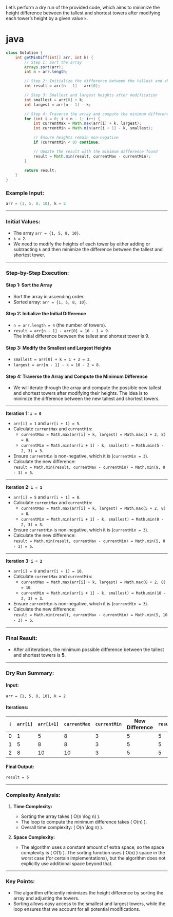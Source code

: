 Let’s perform a dry run of the provided code, which aims to minimize the height difference between the tallest and shortest towers after modifying each tower’s height by a given value `k`.




# java
```java
class Solution {
    int getMinDiff(int[] arr, int k) {
        // Step 1: Sort the array
        Arrays.sort(arr);
        int n = arr.length;

        // Step 2: Initialize the difference between the tallest and shortest tower
        int result = arr[n - 1] - arr[0];

        // Step 3: Smallest and largest heights after modification
        int smallest = arr[0] + k;
        int largest = arr[n - 1] - k;

        // Step 4: Traverse the array and compute the minimum difference
        for (int i = 0; i < n - 1; i++) {
            int currentMax = Math.max(arr[i] + k, largest);
            int currentMin = Math.min(arr[i + 1] - k, smallest);

            // Ensure heights remain non-negative
            if (currentMin < 0) continue;

            // Update the result with the minimum difference found
            result = Math.min(result, currentMax - currentMin);
        }

        return result;
    }
}
```

### Example Input:
```java
arr = {1, 5, 8, 10}, k = 2
```

---

### Initial Values:
- The array `arr = {1, 5, 8, 10}`.
- `k = 2`.
- We need to modify the heights of each tower by either adding or subtracting `k` and then minimize the difference between the tallest and shortest tower.

---

### Step-by-Step Execution:

#### **Step 1: Sort the Array**
- Sort the array in ascending order.
- Sorted array: `arr = {1, 5, 8, 10}`.

#### **Step 2: Initialize the Initial Difference**
- `n = arr.length = 4` (the number of towers).
- `result = arr[n - 1] - arr[0] = 10 - 1 = 9`.  
  The initial difference between the tallest and shortest tower is 9.

#### **Step 3: Modify the Smallest and Largest Heights**
- `smallest = arr[0] + k = 1 + 2 = 3`.
- `largest = arr[n - 1] - k = 10 - 2 = 8`.

#### **Step 4: Traverse the Array and Compute the Minimum Difference**
- We will iterate through the array and compute the possible new tallest and shortest towers after modifying their heights. The idea is to minimize the difference between the new tallest and shortest towers.

---

**Iteration 1: `i = 0`**
- `arr[i] = 1` and `arr[i + 1] = 5`.
- Calculate `currentMax` and `currentMin`:
  - `currentMax = Math.max(arr[i] + k, largest) = Math.max(1 + 2, 8) = 8`.
  - `currentMin = Math.min(arr[i + 1] - k, smallest) = Math.min(5 - 2, 3) = 3`.
- Ensure `currentMin` is non-negative, which it is (`currentMin = 3`).
- Calculate the new difference:  
  `result = Math.min(result, currentMax - currentMin) = Math.min(9, 8 - 3) = 5`.

---

**Iteration 2: `i = 1`**
- `arr[i] = 5` and `arr[i + 1] = 8`.
- Calculate `currentMax` and `currentMin`:
  - `currentMax = Math.max(arr[i] + k, largest) = Math.max(5 + 2, 8) = 8`.
  - `currentMin = Math.min(arr[i + 1] - k, smallest) = Math.min(8 - 2, 3) = 3`.
- Ensure `currentMin` is non-negative, which it is (`currentMin = 3`).
- Calculate the new difference:  
  `result = Math.min(result, currentMax - currentMin) = Math.min(5, 8 - 3) = 5`.

---

**Iteration 3: `i = 2`**
- `arr[i] = 8` and `arr[i + 1] = 10`.
- Calculate `currentMax` and `currentMin`:
  - `currentMax = Math.max(arr[i] + k, largest) = Math.max(8 + 2, 8) = 10`.
  - `currentMin = Math.min(arr[i + 1] - k, smallest) = Math.min(10 - 2, 3) = 3`.
- Ensure `currentMin` is non-negative, which it is (`currentMin = 3`).
- Calculate the new difference:  
  `result = Math.min(result, currentMax - currentMin) = Math.min(5, 10 - 3) = 5`.

---

### Final Result:
- After all iterations, the minimum possible difference between the tallest and shortest towers is **5**.

---

### Dry Run Summary:

#### Input:
```plaintext
arr = {1, 5, 8, 10}, k = 2
```

#### Iterations:
| i  | `arr[i]` | `arr[i+1]` | `currentMax` | `currentMin` | New Difference | `result` |
|----|----------|------------|--------------|--------------|----------------|----------|
| 0  | 1        | 5          | 8            | 3            | 5              | 5        |
| 1  | 5        | 8          | 8            | 3            | 5              | 5        |
| 2  | 8        | 10         | 10           | 3            | 5              | 5        |

#### Final Output:
```plaintext
result = 5
```

---

### Complexity Analysis:

1. **Time Complexity:**
   - Sorting the array takes \( O(n \log n) \).
   - The loop to compute the minimum difference takes \( O(n) \).
   - Overall time complexity: \( O(n \log n) \).

2. **Space Complexity:**
   - The algorithm uses a constant amount of extra space, so the space complexity is \( O(1) \). The sorting function uses \( O(n) \) space in the worst case (for certain implementations), but the algorithm does not explicitly use additional space beyond that.

---

### Key Points:
- The algorithm efficiently minimizes the height difference by sorting the array and adjusting the towers.
- Sorting allows easy access to the smallest and largest towers, while the loop ensures that we account for all potential modifications.